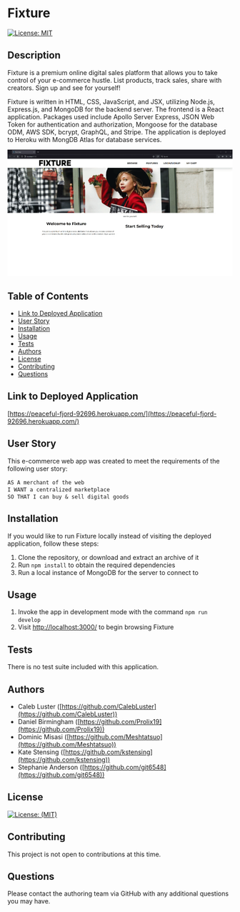 # Fixture

[![License: MIT](https://img.shields.io/badge/License-MIT-yellow.svg)](https://opensource.org/licenses/MIT)

## Description

Fixture is a premium online digital sales platform that allows you to take control of your e-commerce hustle. List products, track sales, share with creators. Sign up and see for yourself!

Fixture is written in HTML, CSS, JavaScript, and JSX, utilizing Node.js, Express.js, and MongoDB for the backend server. The frontend is a React application. Packages used include Apollo Server Express, JSON Web Token for authentication and authorization, Mongoose for the database ODM, AWS SDK, bcrypt, GraphQL, and Stripe. The application is deployed to Heroku with MongDB Atlas for database services.

![Screenshot of Fixture](client/src/assets/images/screenshot.gif)

## Table of Contents
- [Link to Deployed Application](#link-to-deployed-application)
- [User Story](#user-story)
- [Installation](#installation)
- [Usage](#usage)
- [Tests](#tests)
- [Authors](#authors)
- [License](#license)
- [Contributing](#contributing)
- [Questions](#questions)

## Link to Deployed Application

[https://peaceful-fjord-92696.herokuapp.com/](https://peaceful-fjord-92696.herokuapp.com/)

## User Story

This e-commerce web app was created to meet the requirements of the following user story:

```
AS A merchant of the web
I WANT a centralized marketplace
SO THAT I can buy & sell digital goods
```

## Installation

If you would like to run Fixture locally instead of visiting the deployed application, follow these steps:

1. Clone the repository, or download and extract an archive of it
2. Run `npm install` to obtain the required dependencies
3. Run a local instance of MongoDB for the server to connect to

## Usage

1. Invoke the app in development mode with the command `npm run develop`
2. Visit [http://localhost:3000/](http://localhost:3000/) to begin browsing Fixture

## Tests

There is no test suite included with this application.

## Authors

- Caleb Luster ([https://github.com/CalebLuster](https://github.com/CalebLuster))
- Daniel Birmingham ([https://github.com/Prolix19](https://github.com/Prolix19))
- Dominic Misasi ([https://github.com/Meshtatsuo](https://github.com/Meshtatsuo))
- Kate Stensing ([https://github.com/kstensing](https://github.com/kstensing))
- Stephanie Anderson ([https://github.com/git6548](https://github.com/git6548))

## License

[![License: (MIT)](https://img.shields.io/badge/License-MIT-yellow.svg)](https://choosealicense.com/licenses/mit/)

## Contributing

This project is not open to contributions at this time.

## Questions

Please contact the authoring team via GitHub with any additional questions you may have.
